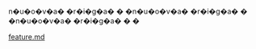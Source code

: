 
n�u�o�v�a� �r�i�g�a�
�
�n�u�o�v�a� �r�i�g�a�
�
�n�u�o�v�a� �r�i�g�a�
�
�

[feature.md](./feature.md)
